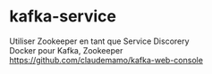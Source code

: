 # kafka-service

Utiliser Zookeeper en tant que Service Discorery  
Docker pour Kafka, Zookeeper  
https://github.com/claudemamo/kafka-web-console  
